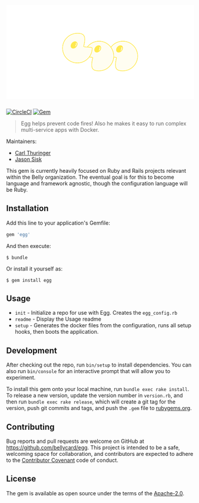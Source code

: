 
<h1 align="center">
    <img src="egg.png" width="600" />
</h1>

[![CircleCI](https://img.shields.io/circleci/project/github/bellycard/egg.svg)]() [![Gem](https://img.shields.io/gem/v/egg.svg)]()

> Egg helps prevent code fires! Also he makes it easy to run complex multi-service apps with Docker.

Maintainers:
* [Carl Thuringer](https://github.com/carlthuringer)
* [Jason Sisk](https://github.com/sisk)

This gem is currently heavily focused on Ruby and Rails projects relevant within 
the Belly organization. The eventual goal is for this to become language and 
framework agnostic, though the configuration language will be Ruby. 

## Installation

Add this line to your application's Gemfile:

```ruby
gem 'egg'
```

And then execute:

    $ bundle

Or install it yourself as:

    $ gem install egg

## Usage
* `init` - Initialize a repo for use with Egg. Creates the `egg_config.rb`
* `readme` - Display the Usage readme
* `setup` - Generates the docker files from the configuration, runs all setup hooks, then boots the application.

## Development

After checking out the repo, run `bin/setup` to install dependencies. You can also run `bin/console` for an interactive prompt that will allow you to experiment.

To install this gem onto your local machine, run `bundle exec rake install`. To release a new version, update the version number in `version.rb`, and then run `bundle exec rake release`, which will create a git tag for the version, push git commits and tags, and push the `.gem` file to [rubygems.org](https://rubygems.org).

## Contributing

Bug reports and pull requests are welcome on GitHub at https://github.com/bellycard/egg. This project is intended to be a safe, welcoming space for collaboration, and contributors are expected to adhere to the [Contributor Covenant](http://contributor-covenant.org) code of conduct.


## License

The gem is available as open source under the terms of the [Apache-2.0](https://www.apache.org/licenses/LICENSE-2.0).

